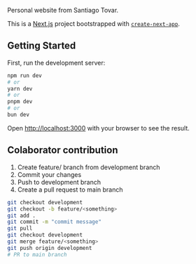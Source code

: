 Personal website from Santiago Tovar.


This is a [Next.js](https://nextjs.org/) project bootstrapped with [`create-next-app`](https://github.com/vercel/next.js/tree/canary/packages/create-next-app).

## Getting Started

First, run the development server:

```bash
npm run dev
# or
yarn dev
# or
pnpm dev
# or
bun dev
```

Open [http://localhost:3000](http://localhost:3000) with your browser to see the result.

## Colaborator contribution

1. Create feature/<something> branch from development branch
2. Commit your changes
3. Push to development branch
4. Create a pull request to main branch

```bash
git checkout development
git checkout -b feature/<something>
git add .
git commit -m "commit message"
git pull
git checkout development
git merge feature/<something>
git push origin development
# PR to main branch
```
